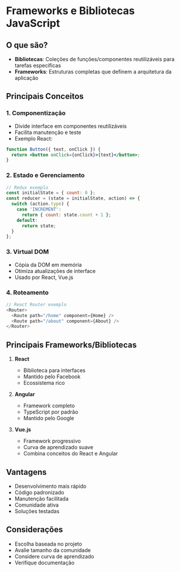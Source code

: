 # Frameworks e Bibliotecas JavaScript

## O que são?

- **Bibliotecas**: Coleções de funções/componentes reutilizáveis para tarefas específicas
- **Frameworks**: Estruturas completas que definem a arquitetura da aplicação

## Principais Conceitos

### 1. Componentização
- Divide interface em componentes reutilizáveis
- Facilita manutenção e teste
- Exemplo React:
```jsx
function Button({ text, onClick }) {
  return <button onClick={onClick}>{text}</button>;
}
```

### 2. Estado e Gerenciamento
```javascript
// Redux exemplo
const initialState = { count: 0 };
const reducer = (state = initialState, action) => {
  switch (action.type) {
    case 'INCREMENT':
      return { count: state.count + 1 };
    default:
      return state;
  }
};
```

### 3. Virtual DOM
- Cópia da DOM em memória
- Otimiza atualizações de interface
- Usado por React, Vue.js

### 4. Roteamento
```javascript
// React Router exemplo
<Router>
  <Route path="/home" component={Home} />
  <Route path="/about" component={About} />
</Router>
```

## Principais Frameworks/Bibliotecas

1. **React**
   - Biblioteca para interfaces
   - Mantido pelo Facebook
   - Ecossistema rico

2. **Angular**
   - Framework completo
   - TypeScript por padrão
   - Mantido pelo Google

3. **Vue.js**
   - Framework progressivo
   - Curva de aprendizado suave
   - Combina conceitos do React e Angular

## Vantagens
- Desenvolvimento mais rápido
- Código padronizado
- Manutenção facilitada
- Comunidade ativa
- Soluções testadas

## Considerações
- Escolha baseada no projeto
- Avalie tamanho da comunidade
- Considere curva de aprendizado
- Verifique documentação

